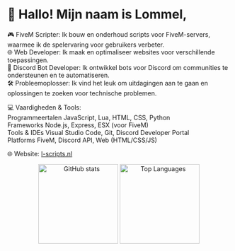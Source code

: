 # 👋 Hallo! Mijn naam is Lommel,

🎮 FiveM Scripter: Ik bouw en onderhoud scripts voor FiveM-servers, waarmee ik de spelervaring voor gebruikers verbeter.<br/>
🌐 Web Developer: Ik maak en optimaliseer websites voor verschillende toepassingen.<br/>
🤖 Discord Bot Developer: Ik ontwikkel bots voor Discord om communities te ondersteunen en te automatiseren.<br/>
🛠️ Probleemoplosser: Ik vind het leuk om uitdagingen aan te gaan en oplossingen te zoeken voor technische problemen.<br/>

💻 Vaardigheden & Tools:<br/>
Programmeertalen	JavaScript, Lua, HTML, CSS, Python<br/>
Frameworks	Node.js, Express, ESX (voor FiveM)<br/>
Tools & IDEs	Visual Studio Code, Git, Discord Developer Portal<br/>
Platforms	FiveM, Discord API, Web (HTML/CSS/JS)<br/>

🌐 Website: [l-scripts.nl](https://l-scripts.nl/)<br/>

<p align="center"> <img src="https://github-readme-stats.vercel.app/api?username=YT-Trekz&show_icons=true&theme=radical" alt="GitHub stats" height="180px" /> <img src="https://github-readme-stats.vercel.app/api/top-langs/?username=YT-Trekz&layout=compact&theme=radical" alt="Top Languages" height="180px" /> </p>
